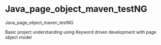 # Java_page_object_maven_testNG
Java_page_object_maven_testNG

Basic project understanding using Keyword driven development with page object model

